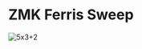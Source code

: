 # ZMK Ferris Sweep

![5x3+2](https://github.com/user-attachments/assets/f73c389c-56d4-4dae-bf75-1e0244f5641b)
